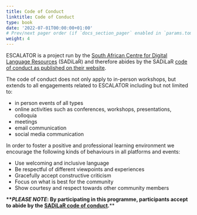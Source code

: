 ```yaml
---
title: Code of Conduct
linktitle: Code of Conduct
type: book
date: '2022-07-01T00:00:00+01:00'
# Prev/next pager order (if `docs_section_pager` enabled in `params.toml`)
weight: 4
---
```



ESCALATOR is a project run by the [South African Centre for Digital Language Resources](https://www.sadilar.org/) (SADiLaR) and therefore abides by the SADiLaR [code of conduct as published on their website](https://www.sadilar.org/index.php/en/proposals-and-workshops/request-a-workshop/code-of-conduct).

The code of conduct does not only apply to in-person workshops, but extends to all engagements related to ESCALATOR including but not limited to:
- in person events of all types
- online activities such as conferences, workshops, presentations, colloquia
- meetings
- email communication
- social media communication

In order to foster a positive and professional learning environment we encourage the following kinds of behaviours in all platforms and events:
- Use welcoming and inclusive language
- Be respectful of different viewpoints and experiences
- Gracefully accept constructive criticism
- Focus on what is best for the community
- Show courtesy and respect towards other community members


**\*\*_PLEASE NOTE_: By participating in this programme, participants accept to abide by the [SADiLaR code of conduct](https://www.sadilar.org/index.php/en/proposals-and-workshops/request-a-workshop/code-of-conduct).**\*\*
